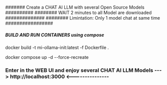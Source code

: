 ####### Create a CHAT AI LLM with several Open Source Models ##########
######## WAIT 2 minutes to all Model are downloaded      ##############
######## Limintation: Only 1 model chat at same time  #################

##### BUILD AND RUN CONTAINERS using compose ###########################

docker build -t mi-ollama-init:latest -f Dockerfile .

docker compose up -d --force-recreate

### Enter in the WEB UI and enjoy several CHAT AI LLM Models  --->  http://localhost:3000  <---------------
